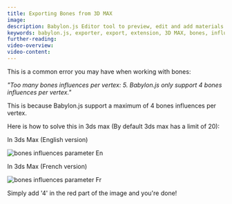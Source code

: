 ```yaml
---
title: Exporting Bones from 3D MAX
image:
description: Babylon.js Editor tool to preview, edit and add materials.
keywords: babylon.js, exporter, export, extension, 3D MAX, bones, influences
further-reading:
video-overview:
video-content:
---
```


This is a common error you may have when working with bones:

_"Too many bones influences per vertex: 5. Babylon.js only support 4 bones influences per vertex."_

This is because Babylon.js support a maximum of 4 bones influences per vertex.

Here is how to solve this in 3ds max (By default 3ds max has a limit of 20):

In 3ds Max (English version)

![bones influences parameter En](/img/exporters/3DSMax/bonesEN.jpg)

In 3ds Max (French version)

![bones influences parameter Fr](https://s3-eu-west-1.amazonaws.com/sdz-upload/prod/upload/structure_limit.jpg)

Simply add '4' in the red part of the image and you're done!
